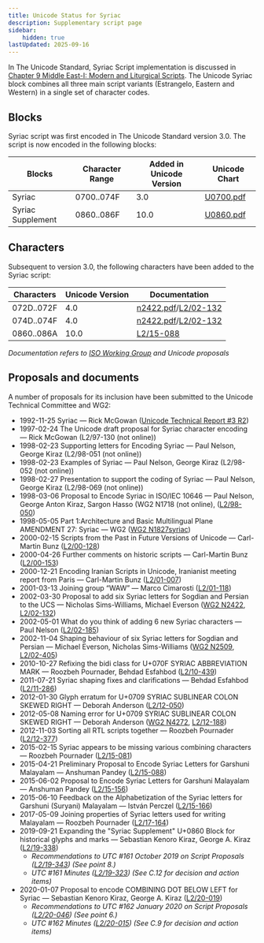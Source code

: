 ```yaml
---
title: Unicode Status for Syriac
description: Supplementary script page
sidebar:
    hidden: true
lastUpdated: 2025-09-16
---
```


In The Unicode Standard, Syriac Script implementation is discussed in [Chapter 9 Middle East-I: Modern and Liturgical Scripts](http://www.unicode.org/versions/latest/ch09.pdf). The Unicode Syriac block combines all three main script variants (Estrangelo, Eastern and Western) in a single set of character codes.

## Blocks

Syriac script was first encoded in The Unicode Standard version 3.0. The script is now encoded in the following blocks:

| Blocks  |  Character Range  |  Added in Unicode Version  |  Unicode Chart  |
| ------- | ----------------- | -------------------------- | --------------- |
| Syriac  |  0700..074F  |  3.0  |  [U0700.pdf](http://www.unicode.org/charts/PDF/U0700.pdf)  |
| Syriac Supplement  | 0860..086F  |  10.0  | [U0860.pdf](http://www.unicode.org/charts/PDF/U0860.pdf) |

## Characters

Subsequent to version 3.0, the following characters have been added to the Syriac script:

| Characters | Unicode Version | Documentation |
| ---------- | --------------- | ------------- |
| 072D..072F | 4.0 | [n2422.pdf](https://www.unicode.org/wg2/docs/n2422.pdf)/[L2/02-132](http://www.unicode.org/cgi-bin/GetMatchingDocs.pl?L2/02-132) |
| 074D..074F | 4.0 | [n2422.pdf](https://www.unicode.org/wg2/docs/n2422.pdf)/[L2/02-132](http://www.unicode.org/cgi-bin/GetMatchingDocs.pl?L2/02-132) |
| 0860..086A  |  10.0  |  [L2/15-088](http://www.unicode.org/cgi-bin/GetMatchingDocs.pl?L2/15-088)  |

_Documentation refers to [ISO Working Group](https://www.unicode.org/wg2/) and Unicode proposals_

## Proposals and documents

A number of proposals for its inclusion have been submitted to the Unicode Technical Committee and WG2:
- 1992-11-25 Syriac — Rick McGowan ([Unicode Technical Report #3 R2](http://www.unicode.org/reports/tr3-2/))
- 1997-02-24 The Unicode draft proposal for Syriac character encoding — Rick McGowan (L2/97-130 (not online))
- 1998-02-23 Supporting letters for Encoding Syriac — Paul Nelson, George Kiraz (L2/98-051 (not online))
- 1998-02-23 Examples of Syriac — Paul Nelson, George Kiraz (L2/98-052 (not online))
- 1998-02-27 Presentation to support the coding of Syriac — Paul Nelson, George Kiraz (L2/98-069 (not online))
- 1998-03-06 Proposal to Encode Syriac in ISO/IEC 10646 — Paul Nelson, George Anton Kiraz, Sargon Hasso (WG2 N1718 (not online), ([L2/98-050](http://www.unicode.org/L2/L1998/98050-syriac-proposal.pdf))
- 1998-05-05 Part 1:Architecture and Basic Multilingual Plane AMENDMENT 27: Syriac — WG2 ([WG2 N1827syriac](https://www.unicode.org/wg2/docs/n1827syriac.pdf))
- 2000-02-15 Scripts from the Past in Future Versions of Unicode — Carl-Martin Bunz ([L2/00-128](http://www.unicode.org/cgi-bin/GetMatchingDocs.pl?L2/00-128))
- 2000-04-26 Further comments on historic scripts — Carl-Martin Bunz ([L2/00-153](http://www.unicode.org/cgi-bin/GetMatchingDocs.pl?L2/00-153))
- 2000-12-21 Encoding Iranian Scripts in Unicode, Iranianist meeting report from Paris — Carl-Martin Bunz ([L2/01-007](http://www.unicode.org/cgi-bin/GetMatchingDocs.pl?L2/01-007))
- 2001-03-13 Joining group “WAW” — Marco Cimarosti ([L2/01-118](http://www.unicode.org/cgi-bin/GetMatchingDocs.pl?L2/01-118))
- 2002-03-30 Proposal to add six Syriac letters for Sogdian and Persian to the UCS — Nicholas Sims-Williams, Michael Everson ([WG2 N2422](https://www.unicode.org/wg2/docs/n2422.pdf), [L2/02-132](http://www.unicode.org/cgi-bin/GetMatchingDocs.pl?L2/02-132))
- 2002-05-01 What do you think of adding 6 new Syriac characters — Paul Nelson ([L2/02-185](http://www.unicode.org/cgi-bin/GetMatchingDocs.pl?L2/02-185))
- 2002-11-04 Shaping behaviour of six Syriac letters for Sogdian and Persian — Michael Everson, Nicholas Sims-Williams ([WG2 N2509](https://www.unicode.org/wg2/docs/n2509.pdf), [L2/02-405](http://www.unicode.org/cgi-bin/GetMatchingDocs.pl?L2/02-405))
- 2010-10-27 Refixing the bidi class for U+070F SYRIAC ABBREVIATION MARK — Roozbeh Pournader, Behdad Esfahbod ([L2/10-439](http://www.unicode.org/cgi-bin/GetMatchingDocs.pl?L2/10-439))
- 2011-07-21 Syriac shaping fixes and clarifications — Behdad Esfahbod ([L2/11-286](http://www.unicode.org/cgi-bin/GetMatchingDocs.pl?L2/11-286))
- 2012-01-30 Glyph erratum for U+0709 SYRIAC SUBLINEAR COLON SKEWED RIGHT — Deborah Anderson ([L2/12-050](http://www.unicode.org/cgi-bin/GetMatchingDocs.pl?L2/12-050))
- 2012-05-08 Naming error for U+0709 SYRIAC SUBLINEAR COLON SKEWED RIGHT — Deborah Anderson ([WG2 N4272](https://www.unicode.org/wg2/docs/n4272.pdf), [L2/12-188](http://www.unicode.org/cgi-bin/GetMatchingDocs.pl?L2/12-188))
- 2012-11-03 Sorting all RTL scripts together — Roozbeh Pournader ([L2/12-377](http://www.unicode.org/cgi-bin/GetMatchingDocs.pl?L2/12-377))
- 2015-02-15 Syriac appears to be missing various combining characters — Roozbeh Pournader ([L2/15-081](http://www.unicode.org/cgi-bin/GetMatchingDocs.pl?L2/15-081))
- 2015-04-21 Preliminary Proposal to Encode Syriac Letters for Garshuni Malayalam — Anshuman Pandey ([L2/15-088](http://www.unicode.org/cgi-bin/GetMatchingDocs.pl?L2/15-088))
- 2015-06-02 Proposal to Encode Syriac Letters for Garshuni Malayalam — Anshuman Pandey ([L2/15-156](http://www.unicode.org/cgi-bin/GetMatchingDocs.pl?L2/15-156))
- 2015-06-10 Feedback on the Alphabetization of the Syriac letters for Garshuni (Suryani) Malayalam — István Perczel ([L2/15-166](http://www.unicode.org/cgi-bin/GetMatchingDocs.pl?L2/15-166))
- 2017-05-09 Joining properties of Syriac letters used for writing Malayalam — Roozbeh Pournader ([L2/17-164](http://www.unicode.org/cgi-bin/GetMatchingDocs.pl?L2/17-164))
- 2019-09-21 Expanding the "Syriac Supplement" U+0860 Block for historical glyphs and marks — Sebastian Kenoro Kiraz, George A. Kiraz ([L2/19-338](http://www.unicode.org/cgi-bin/GetMatchingDocs.pl?L2/19-338))
  - _Recommendations to UTC #161 October 2019 on Script Proposals ([L2/19-343](http://www.unicode.org/L2/L2019/19343-script-adhoc-recs.pdf)) (See point 8.)_
  - _UTC #161 Minutes ([L2/19-323](https://www.unicode.org/L2/L2019/19323.htm)) (See C.12 for decision and action items)_
- 2020-01-07 Proposal to encode COMBINING DOT BELOW LEFT for Syriac — Sebastian Kenoro Kiraz, George A. Kiraz ([L2/20-019](http://www.unicode.org/cgi-bin/GetMatchingDocs.pl?L2/20-019))
  - _Recommendations to UTC #162 January 2020 on Script Proposals ([L2/20-046](http://www.unicode.org/L2/L2020/20046-script-adhoc-rept.pdf)) (See point 6.)_
  - _UTC #162 Minutes ([L2/20-015](http://www.unicode.org/L2/L2020/20015.htm)) (See C.9 for decision and action items)_
